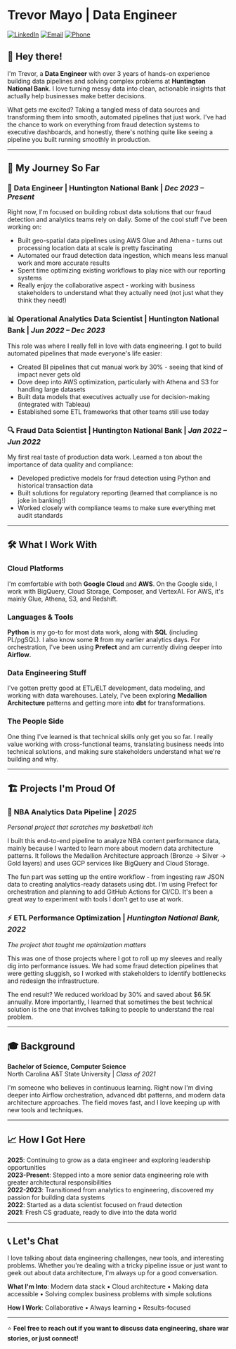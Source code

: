 # Trevor Mayo | Data Engineer

[![LinkedIn](https://img.shields.io/badge/LinkedIn-Connect-0077B5?style=flat&logo=linkedin&logoColor=white)](your-linkedin-url) [![Email](https://img.shields.io/badge/Email-tdmayo5@gmail.com-D14836?style=flat&logo=gmail&logoColor=white)](mailto:tdmayo5@gmail.com) [![Phone](https://img.shields.io/badge/Phone-(336)%20383--6258-25D366?style=flat&logo=whatsapp&logoColor=white)](tel:3363836258)

## 👋 Hey there!

I'm Trevor, a **Data Engineer** with over 3 years of hands-on experience building data pipelines and solving complex problems at **Huntington National Bank**. I love turning messy data into clean, actionable insights that actually help businesses make better decisions.

What gets me excited? Taking a tangled mess of data sources and transforming them into smooth, automated pipelines that just work. I've had the chance to work on everything from fraud detection systems to executive dashboards, and honestly, there's nothing quite like seeing a pipeline you built running smoothly in production.

---

## 💼 My Journey So Far

### 🏦 **Data Engineer** | Huntington National Bank | *Dec 2023 – Present*

Right now, I'm focused on building robust data solutions that our fraud detection and analytics teams rely on daily. Some of the cool stuff I've been working on:

- Built geo-spatial data pipelines using AWS Glue and Athena - turns out processing location data at scale is pretty fascinating  
- Automated our fraud detection data ingestion, which means less manual work and more accurate results  
- Spent time optimizing existing workflows to play nice with our reporting systems  
- Really enjoy the collaborative aspect - working with business stakeholders to understand what they actually need (not just what they think they need!)

### 📊 **Operational Analytics Data Scientist** | Huntington National Bank | *Jun 2022 – Dec 2023*

This role was where I really fell in love with data engineering. I got to build automated pipelines that made everyone's life easier:

- Created BI pipelines that cut manual work by 30% - seeing that kind of impact never gets old  
- Dove deep into AWS optimization, particularly with Athena and S3 for handling large datasets  
- Built data models that executives actually use for decision-making (integrated with Tableau)  
- Established some ETL frameworks that other teams still use today

### 🔍 **Fraud Data Scientist** | Huntington National Bank | *Jan 2022 – Jun 2022*

My first real taste of production data work. Learned a ton about the importance of data quality and compliance:

- Developed predictive models for fraud detection using Python and historical transaction data  
- Built solutions for regulatory reporting (learned that compliance is no joke in banking!)  
- Worked closely with compliance teams to make sure everything met audit standards

---

## 🛠️ What I Work With

### **Cloud Platforms**
I'm comfortable with both **Google Cloud** and **AWS**. On the Google side, I work with BigQuery, Cloud Storage, Composer, and VertexAI. For AWS, it's mainly Glue, Athena, S3, and Redshift.

### **Languages & Tools**
**Python** is my go-to for most data work, along with **SQL** (including PL/pgSQL). I also know some **R** from my earlier analytics days. For orchestration, I've been using **Prefect** and am currently diving deeper into **Airflow**.

### **Data Engineering Stuff**
I've gotten pretty good at ETL/ELT development, data modeling, and working with data warehouses. Lately, I've been exploring **Medallion Architecture** patterns and getting more into **dbt** for transformations.

### **The People Side**
One thing I've learned is that technical skills only get you so far. I really value working with cross-functional teams, translating business needs into technical solutions, and making sure stakeholders understand what we're building and why.

---

## 🏗️ Projects I'm Proud Of

### 🏀 **NBA Analytics Data Pipeline** | *2025*
*Personal project that scratches my basketball itch*

I built this end-to-end pipeline to analyze NBA content performance data, mainly because I wanted to learn more about modern data architecture patterns. It follows the Medallion Architecture approach (Bronze → Silver → Gold layers) and uses GCP services like BigQuery and Cloud Storage.

The fun part was setting up the entire workflow - from ingesting raw JSON data to creating analytics-ready datasets using dbt. I'm using Prefect for orchestration and planning to add GitHub Actions for CI/CD. It's been a great way to experiment with tools I don't get to use at work.

### ⚡ **ETL Performance Optimization** | *Huntington National Bank, 2022*
*The project that taught me optimization matters*

This was one of those projects where I got to roll up my sleeves and really dig into performance issues. We had some fraud detection pipelines that were getting sluggish, so I worked with stakeholders to identify bottlenecks and redesign the infrastructure.

The end result? We reduced workload by 30% and saved about $6.5K annually. More importantly, I learned that sometimes the best technical solution is the one that involves talking to people to understand the real problem.

---

## 🎓 Background

**Bachelor of Science, Computer Science**  
North Carolina A&T State University | *Class of 2021*

I'm someone who believes in continuous learning. Right now I'm diving deeper into Airflow orchestration, advanced dbt patterns, and modern data architecture approaches. The field moves fast, and I love keeping up with new tools and techniques.

---

## 📈 How I Got Here

**2025**: Continuing to grow as a data engineer and exploring leadership opportunities  
**2023-Present**: Stepped into a more senior data engineering role with greater architectural responsibilities  
**2022-2023**: Transitioned from analytics to engineering, discovered my passion for building data systems  
**2022**: Started as a data scientist focused on fraud detection  
**2021**: Fresh CS graduate, ready to dive into the data world

---

## 📞 Let's Chat

I love talking about data engineering challenges, new tools, and interesting problems. Whether you're dealing with a tricky pipeline issue or just want to geek out about data architecture, I'm always up for a good conversation.

**What I'm Into**: Modern data stack • Cloud architecture • Making data accessible • Solving complex business problems with simple solutions

**How I Work**: Collaborative • Always learning • Results-focused

---

⭐ **Feel free to reach out if you want to discuss data engineering, share war stories, or just connect!**
